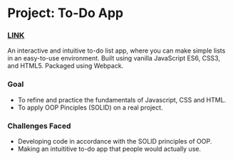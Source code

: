 # Project: To-Do App
### [LINK](https://waldorfio.github.io/todo-app/)
An interactive and intuitive to-do list app, where you can make simple lists in an easy-to-use environment. Built using vanilla JavaScript ES6, CSS3, and HTML5.
Packaged using Webpack.

### Goal
- To refine and practice the fundamentals of Javascript, CSS and HTML.
- To apply OOP Pinciples (SOLID) on a real project.

### Challenges Faced
- Developing code in accordance with the SOLID principles of OOP.
- Making an intuititive to-do app that people would actually use.
